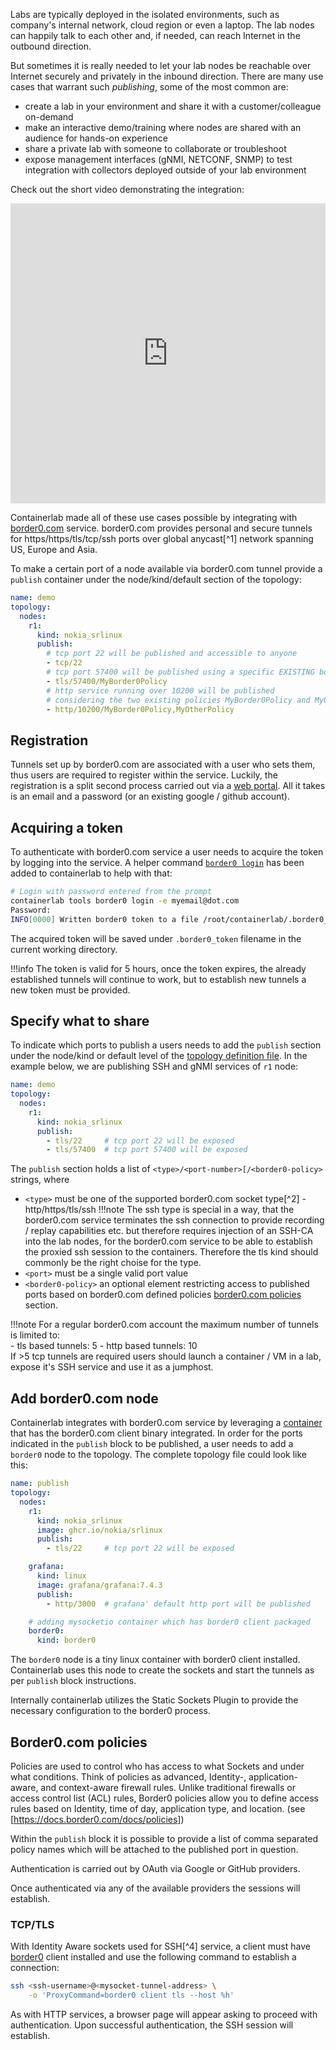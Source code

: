 
Labs are typically deployed in the isolated environments, such as company's internal network, cloud region or even a laptop. The lab nodes can happily talk to each other and, if needed, can reach Internet in the outbound direction.

But sometimes it is really needed to let your lab nodes be reachable over Internet securely and privately in the inbound direction. There are many use cases that warrant such _publishing_, some of the most common are:

* create a lab in your environment and share it with a customer/colleague on-demand
* make an interactive demo/training where nodes are shared with an audience for hands-on experience
* share a private lab with someone to collaborate or troubleshoot
* expose management interfaces (gNMI, NETCONF, SNMP) to test integration with collectors deployed outside of your lab environment

Check out the short video demonstrating the integration:

<iframe type="text/html"
    width="100%"
    height="480"
    src="https://www.youtube.com/embed/6t0fPJtwaGM"
    frameborder="0">
</iframe>

Containerlab made all of these use cases possible by integrating with [border0.com](https://border0.com) service. border0.com provides personal and secure tunnels for https/https/tls/tcp/ssh ports over global anycast[^1] network spanning US, Europe and Asia.

To make a certain port of a node available via border0.com tunnel provide a `publish` container under the node/kind/default section of the topology:

```yaml
name: demo
topology:
  nodes:
    r1:
      kind: nokia_srlinux
      publish:
        # tcp port 22 will be published and accessible to anyone
        - tcp/22
        # tcp port 57400 will be published using a specific EXISTING border0.com policy
        - tls/57400/MyBorder0Policy
        # http service running over 10200 will be published
        # considering the two existing policies MyBorder0Policy and MyOtherPolicy
        - http/10200/MyBorder0Policy,MyOtherPolicy
```

<!-- <video width="100%" controls>
  <source src="https://gitlab.com/rdodin/pics/-/wikis/uploads/709405ded4ccf7387725b4fab1ab87f6/containerlab-mysocketio.mp4" type="video/mp4">
</video> -->

## Registration

Tunnels set up by border0.com are associated with a user who sets them, thus users are required to register within the service. Luckily, the registration is a split second process carried out via a [web portal](https://portal.border0.com/register). All it takes is an email and a password (or an existing google / github account).

## Acquiring a token

To authenticate with border0.com service a user needs to acquire the token by logging into the service. A helper command [`border0 login`](../cmd/tools/border0/login.md) has been added to containerlab to help with that:

```bash
# Login with password entered from the prompt
containerlab tools border0 login -e myemail@dot.com
Password:
INFO[0000] Written border0 token to a file /root/containerlab/.border0_token
```

The acquired token will be saved under `.border0_token` filename in the current working directory.

!!!info
    The token is valid for 5 hours, once the token expires, the already established tunnels will continue to work, but to establish new tunnels a new token must be provided.

## Specify what to share

To indicate which ports to publish a users needs to add the `publish` section under the node/kind or default level of the [topology definition file](topo-def-file.md). In the example below, we are publishing SSH and gNMI services of `r1` node:

```yaml
name: demo
topology:
  nodes:
    r1:
      kind: nokia_srlinux
      publish:
        - tls/22     # tcp port 22 will be exposed
        - tls/57400  # tcp port 57400 will be exposed
```

The `publish` section holds a list of `<type>/<port-number>[/<border0-policy>` strings, where

* `<type>` must be one of the supported border0.com socket type[^2] - http/https/tls/ssh
!!!note
    The ssh type is special in a way, that the border0.com service terminates the ssh connection to provide recording / replay capabilities etc. but therefore requires injection of an SSH-CA into the lab nodes, for the border0.com service to be able to establish the proxied ssh session to the containers. Therefore the tls kind should commonly be the right choise for the type.
* `<port>` must be a single valid port value
* `<border0-policy>` an optional element restricting access to published ports based on border0.com defined policies [border0.com policies](#border0com-policies) section.

!!!note
    For a regular border0.com account the maximum number of tunnels is limited to:  
      - tls based tunnels: 5
      - http based tunnels: 10  
    If >5 tcp tunnels are required users should launch a container / VM in a lab, expose it's SSH service and use it as a jumphost.

## Add border0.com node

Containerlab integrates with border0.com service by leveraging a [container](https://github.com/srl-labs/containerlab-border0.com) that has the border0.com client binary integrated. In order for the ports indicated in the `publish` block to be published, a user needs to add a `border0` node to the topology. The complete topology file could look like this:

```yaml
name: publish
topology:
  nodes:
    r1:
      kind: nokia_srlinux
      image: ghcr.io/nokia/srlinux
      publish:
        - tls/22     # tcp port 22 will be exposed

    grafana:
      kind: linux
      image: grafana/grafana:7.4.3
      publish:
        - http/3000  # grafana' default http port will be published

    # adding mysocketio container which has border0 client packaged
    border0:
      kind: border0
```

The `border0` node is a tiny linux container with border0 client installed. Containerlab uses this node to create the sockets and start the tunnels as per `publish` block instructions.

Internally containerlab utilizes the Static Sockets Plugin to provide the necessary configuration to the border0 process.

## Border0.com policies

Policies are used to control who has access to what Sockets and under what conditions. Think of policies as advanced, Identity-, application-aware, and context-aware firewall rules. Unlike traditional firewalls or access control list (ACL) rules, Border0 policies allow you to define access rules based on Identity, time of day, application type, and location. (see [https://docs.border0.com/docs/policies])

Within the `publish` block it is possible to provide a list of comma separated policy names which will be attached to the published port in question.

Authentication is carried out by OAuth via Google or GitHub providers.

Once authenticated via any of the available providers the sessions will establish.

### TCP/TLS

With Identity Aware sockets used for SSH[^4] service, a client must have [border0](https://docs.border0.com/docs/quick-start) client installed and use the following command to establish a connection:

```bash
ssh <ssh-username>@<mysocket-tunnel-address> \
    -o 'ProxyCommand=border0 client tls --host %h'
```

As with HTTP services, a browser page will appear asking to proceed with authentication. Upon successful authentication, the SSH session will establish.
